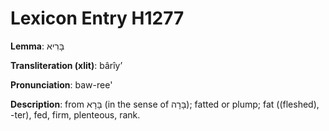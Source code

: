 # Lexicon Entry H1277

**Lemma**: בָּרִיא

**Transliteration (xlit)**: bârîyʼ

**Pronunciation**: baw-ree'

**Description**:
from בָּרָא (in the sense of בָּרָה); fatted or plump; fat ((fleshed), -ter), fed, firm, plenteous, rank.
